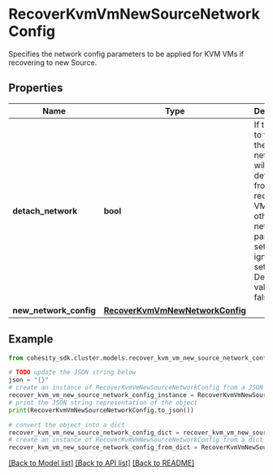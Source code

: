 # RecoverKvmVmNewSourceNetworkConfig

Specifies the network config parameters to be applied for KVM VMs if recovering to new Source.

## Properties

Name | Type | Description | Notes
------------ | ------------- | ------------- | -------------
**detach_network** | **bool** | If this is set to true, then the network will be detached from the recovered VMs. All the other networking parameters set will be ignored if set to true. Default value is false. | [optional] 
**new_network_config** | [**RecoverKvmVmNewNetworkConfig**](RecoverKvmVmNewNetworkConfig.md) |  | [optional] 

## Example

```python
from cohesity_sdk.cluster.models.recover_kvm_vm_new_source_network_config import RecoverKvmVmNewSourceNetworkConfig

# TODO update the JSON string below
json = "{}"
# create an instance of RecoverKvmVmNewSourceNetworkConfig from a JSON string
recover_kvm_vm_new_source_network_config_instance = RecoverKvmVmNewSourceNetworkConfig.from_json(json)
# print the JSON string representation of the object
print(RecoverKvmVmNewSourceNetworkConfig.to_json())

# convert the object into a dict
recover_kvm_vm_new_source_network_config_dict = recover_kvm_vm_new_source_network_config_instance.to_dict()
# create an instance of RecoverKvmVmNewSourceNetworkConfig from a dict
recover_kvm_vm_new_source_network_config_from_dict = RecoverKvmVmNewSourceNetworkConfig.from_dict(recover_kvm_vm_new_source_network_config_dict)
```
[[Back to Model list]](../README.md#documentation-for-models) [[Back to API list]](../README.md#documentation-for-api-endpoints) [[Back to README]](../README.md)



